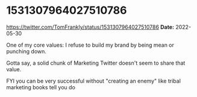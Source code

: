 # 1531307964027510786
https://twitter.com/TomFrankly/status/1531307964027510786
**Date:** 2022-05-30

One of my core values: I refuse to build my brand by being mean or punching down.

Gotta say, a solid chunk of Marketing Twitter doesn't seem to share that value.

FYI you can be very successful without "creating an enemy" like tribal marketing books tell you do
